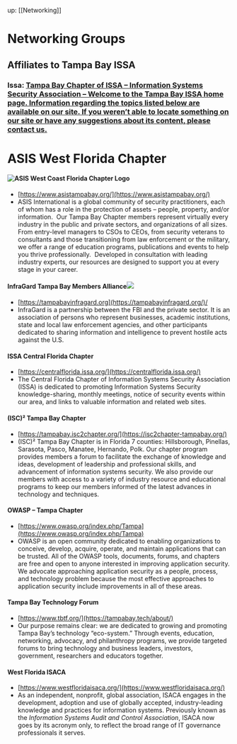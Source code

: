 up: [[Networking]]
# Networking Groups

## Affiliates to Tampa Bay ISSA

### Issa: [Tampa Bay Chapter of ISSA – Information Systems Security Association – Welcome to the Tampa Bay ISSA home page. Information regarding the topics listed below are available on our site. If you weren’t able to locate something on our site or have any suggestions about its content, please contact us.](https://tampaissa.org/)
# ASIS West Florida Chapter

#### ![ASIS West Coast Florida Chapter Logo](https://tampabay.issa.org/wp-content/uploads/2019/08/ASIS_ChapterLogo_FLWestCoast-1-300x89.jpg)

- [https://www.asistampabay.org/](https://www.asistampabay.org/)
- ASIS International is a global community of security practitioners, each of whom has a role in the protection of assets – people, property, and/or information.  Our Tampa Bay Chapter members represent virtually every industry in the public and private sectors, and organizations of all sizes. From entry-level managers to CSOs to CEOs, from security veterans to consultants and those transitioning from law enforcement or the military, we offer a range of education programs, publications and events to help you thrive professionally.  Developed in consultation with leading industry experts, our resources are designed to support you at every stage in your career.

#### **InfraGard Tampa Bay Members Alliance![](https://tampabay.issa.org/wp-content/uploads/2017/11/TB_InfraGard_Logo-200x181.png)**

- [https://tampabayinfragard.org](https://tampabayinfragard.org/)/
- InfraGard is a partnership between the FBI and the private sector. It is an association of persons who represent businesses, academic institutions, state and local law enforcement agencies, and other participants dedicated to sharing information and intelligence to prevent hostile acts against the U.S.

#### **ISSA Central Florida Chapter**

- [https://centralflorida.issa.org/](https://centralflorida.issa.org/)
- The Central Florida Chapter of Information Systems Security Association (ISSA) is dedicated to promoting Information Systems Security knowledge-sharing, monthly meetings, notice of security events within our area, and links to valuable information and related web sites.

#### **(ISC)² Tampa Bay Chapter**

- [https://tampabay.isc2chapter.org/](https://isc2chapter-tampabay.org/)
- (ISC)² Tampa Bay Chapter is in Florida 7 counties: Hillsborough, Pinellas, Sarasota, Pasco, Manatee, Hernando, Polk. Our chapter program provides members a forum to facilitate the exchange of knowledge and ideas, development of leadership and professional skills, and advancement of information systems security. We also provide our members with access to a variety of industry resource and educational programs to keep our members informed of the latest advances in technology and techniques.

#### **OWASP – Tampa Chapter**

- [https://www.owasp.org/index.php/Tampa](https://www.owasp.org/index.php/Tampa)
- OWASP is an open community dedicated to enabling organizations to conceive, develop, acquire, operate, and maintain applications that can be trusted. All of the OWASP tools, documents, forums, and chapters are free and open to anyone interested in improving application security. We advocate approaching application security as a people, process, and technology problem because the most effective approaches to application security include improvements in all of these areas.

#### **Tampa Bay Technology Forum**

- [https://www.tbtf.org/](https://tampabay.tech/about/)
- Our purpose remains clear: we are dedicated to growing and promoting Tampa Bay’s technology “eco-system.” Through events, education, networking, advocacy, and philanthropy programs, we provide targeted forums to bring technology and business leaders, investors, government, researchers and educators together.

#### **West Florida ISACA**

- [https://www.westfloridaisaca.org/](https://www.westfloridaisaca.org/)
- As an independent, nonprofit, global association, ISACA engages in the development, adoption and use of globally accepted, industry-leading knowledge and practices for information systems. Previously known as the _Information Systems Audit and Control Association_, ISACA now goes by its acronym only, to reflect the broad range of IT governance professionals it serves.